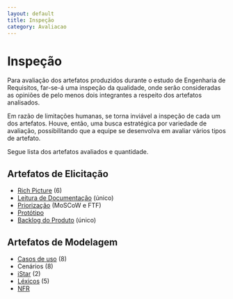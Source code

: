 ```yaml
---
layout: default
title: Inspeção
category: Avaliacao
---
```


# Inspeção

Para avaliação dos artefatos produzidos durante o estudo de Engenharia de Requisitos, far-se-á uma inspeção da qualidade, onde serão consideradas as opiniões de pelo menos dois integrantes a respeito dos artefatos analisados.

Em razão de limitações humanas, se torna inviável a inspeção de cada um dos artefatos. Houve, então, uma busca estratégica por variedade de avaliação, possibilitando que a equipe se desenvolva em avaliar vários tipos de artefato.

Segue lista dos artefatos avaliados e quantidade.

## Artefatos de Elicitação

- [Rich Picture](inspec_richpictures.html) (6)
- [Leitura de Documentação](inspec_leitura.html) (único)
- [Priorização](inspec_priorizacao.html) (MoSCoW e FTF)
- [Protótipo](inspec_prototipo.html)
- [Backlog do Produto](inspec_backlog.html) (único)

## Artefatos de Modelagem

- [Casos de uso](inspec_usercase.html) (8)
- Cenários (8)
- [iStar](inspec_istar.html) (2)
- [Léxicos](inspec_lexic.html) (5)
- [NFR](inspec_nfr.html)  
